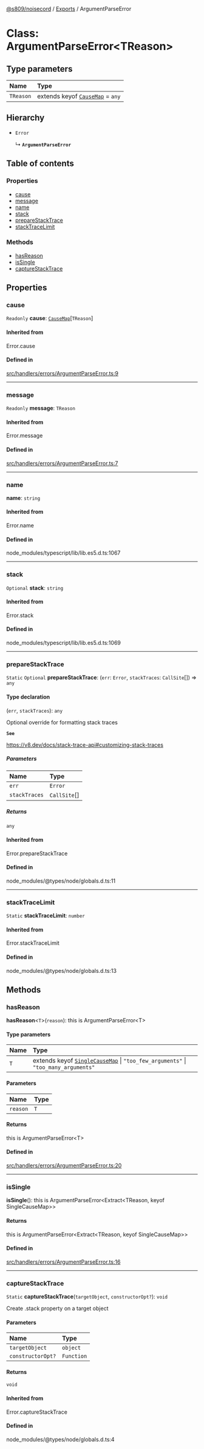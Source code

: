 [@s809/noisecord](../README.md) / [Exports](../modules.md) / ArgumentParseError

# Class: ArgumentParseError<TReason\>

## Type parameters

| Name | Type |
| :------ | :------ |
| `TReason` | extends keyof [`CauseMap`](../modules/ArgumentParseError.md#causemap) = `any` |

## Hierarchy

- `Error`

  ↳ **`ArgumentParseError`**

## Table of contents

### Properties

- [cause](ArgumentParseError-1.md#cause)
- [message](ArgumentParseError-1.md#message)
- [name](ArgumentParseError-1.md#name)
- [stack](ArgumentParseError-1.md#stack)
- [prepareStackTrace](ArgumentParseError-1.md#preparestacktrace)
- [stackTraceLimit](ArgumentParseError-1.md#stacktracelimit)

### Methods

- [hasReason](ArgumentParseError-1.md#hasreason)
- [isSingle](ArgumentParseError-1.md#issingle)
- [captureStackTrace](ArgumentParseError-1.md#capturestacktrace)

## Properties

### cause

 `Readonly` **cause**: [`CauseMap`](../modules/ArgumentParseError.md#causemap)[`TReason`]

#### Inherited from

Error.cause

#### Defined in

[src/handlers/errors/ArgumentParseError.ts:9](https://github.com/s809/noisecord/blob/ab0ef27/src/handlers/errors/ArgumentParseError.ts#L9)

___

### message

 `Readonly` **message**: `TReason`

#### Inherited from

Error.message

#### Defined in

[src/handlers/errors/ArgumentParseError.ts:7](https://github.com/s809/noisecord/blob/ab0ef27/src/handlers/errors/ArgumentParseError.ts#L7)

___

### name

 **name**: `string`

#### Inherited from

Error.name

#### Defined in

node_modules/typescript/lib/lib.es5.d.ts:1067

___

### stack

 `Optional` **stack**: `string`

#### Inherited from

Error.stack

#### Defined in

node_modules/typescript/lib/lib.es5.d.ts:1069

___

### prepareStackTrace

 `Static` `Optional` **prepareStackTrace**: (`err`: `Error`, `stackTraces`: `CallSite`[]) => `any`

#### Type declaration

(`err`, `stackTraces`): `any`

Optional override for formatting stack traces

**`See`**

https://v8.dev/docs/stack-trace-api#customizing-stack-traces

##### Parameters

| Name | Type |
| :------ | :------ |
| `err` | `Error` |
| `stackTraces` | `CallSite`[] |

##### Returns

`any`

#### Inherited from

Error.prepareStackTrace

#### Defined in

node_modules/@types/node/globals.d.ts:11

___

### stackTraceLimit

 `Static` **stackTraceLimit**: `number`

#### Inherited from

Error.stackTraceLimit

#### Defined in

node_modules/@types/node/globals.d.ts:13

## Methods

### hasReason

**hasReason**<`T`\>(`reason`): this is ArgumentParseError<T\>

#### Type parameters

| Name | Type |
| :------ | :------ |
| `T` | extends keyof [`SingleCauseMap`](../interfaces/ArgumentParseError.SingleCauseMap.md) \| ``"too_few_arguments"`` \| ``"too_many_arguments"`` |

#### Parameters

| Name | Type |
| :------ | :------ |
| `reason` | `T` |

#### Returns

this is ArgumentParseError<T\>

#### Defined in

[src/handlers/errors/ArgumentParseError.ts:20](https://github.com/s809/noisecord/blob/ab0ef27/src/handlers/errors/ArgumentParseError.ts#L20)

___

### isSingle

**isSingle**(): this is ArgumentParseError<Extract<TReason, keyof SingleCauseMap\>\>

#### Returns

this is ArgumentParseError<Extract<TReason, keyof SingleCauseMap\>\>

#### Defined in

[src/handlers/errors/ArgumentParseError.ts:16](https://github.com/s809/noisecord/blob/ab0ef27/src/handlers/errors/ArgumentParseError.ts#L16)

___

### captureStackTrace

`Static` **captureStackTrace**(`targetObject`, `constructorOpt?`): `void`

Create .stack property on a target object

#### Parameters

| Name | Type |
| :------ | :------ |
| `targetObject` | `object` |
| `constructorOpt?` | `Function` |

#### Returns

`void`

#### Inherited from

Error.captureStackTrace

#### Defined in

node_modules/@types/node/globals.d.ts:4
